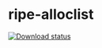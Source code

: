 # ripe-alloclist


[![Download status](https://github.com/sherbacov/ripe-alloclist/actions/workflows/python-update.yml/badge.svg)](https://github.com/sherbacov/ripe-alloclist/actions/workflows/python-update.yml)
